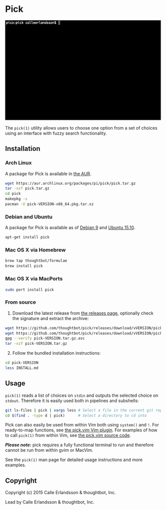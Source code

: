 # Pick

![pick(1) usage](screencast.gif)

The `pick(1)` utility allows users to choose one option from a set of choices
using an interface with fuzzy search functionality.

## Installation

### Arch Linux

A package for Pick is available in [the AUR].

```sh
wget https://aur.archlinux.org/packages/pi/pick/pick.tar.gz
tar -xzf pick.tar.gz
cd pick
makepkg -s
pacman -U pick-VERSION-x86_64.pkg.tar.xz
```

### Debian and Ubuntu

A package for Pick is available as of [Debian 9] and [Ubuntu 15.10].

```sh
apt-get install pick
```

### Mac OS X via Homebrew

```sh
brew tap thoughtbot/formulae
brew install pick
```

### Mac OS X via MacPorts

```sh
sudo port install pick
```

### From source

1. Download the latest release from [the releases page], optionally check the
   signature and extract the archive:

```sh
wget https://github.com/thoughtbot/pick/releases/download/vVERSION/pick-VERSION.tar.gz
wget https://github.com/thoughtbot/pick/releases/download/vVERSION/pick-VERSION.tar.gz.asc
gpg --verify pick-VERSION.tar.gz.asc
tar -xzf pick-VERSION.tar.gz
```

2. Follow the bundled installation instructions:

```sh
cd pick-VERSION
less INSTALL.md
```

[the AUR]: https://aur.archlinux.org/packages/pick/
[Debian 9]: https://packages.debian.org/stretch/pick
[Ubuntu 15.10]: http://packages.ubuntu.com/wily/pick
[the releases page]: https://github.com/thoughtbot/pick/releases/

## Usage

`pick(1)` reads a list of choices on `stdin` and outputs the selected choice on
`stdout`. Therefore it is easily used both in pipelines and subshells:

```sh
git ls-files | pick | xargs less # Select a file in the current git repository to view in less
cd $(find . -type d | pick)      # Select a directory to cd into
```

Pick can also easily be used from within Vim both using `system()` and `!`. For
ready-to-map functions, see [the pick.vim Vim plugin]. For examples of how to
call `pick(1)` from within Vim, see [the pick.vim source code].

***Please note:*** pick requires a fully functional terminal to run and
therefore cannot be run from within gvim or MacVim.

See the `pick(1)` man page for detailed usage instructions and more examples.

[the pick.vim Vim plugin]: https://github.com/thoughtbot/pick.vim/
[the pick.vim source code]: https://github.com/thoughtbot/pick.vim/blob/master/plugin/pick.vim

## Copyright

Copyright (c) 2015 Calle Erlandsson & thoughtbot, Inc.

Lead by Calle Erlandsson & thoughtbot, Inc.
